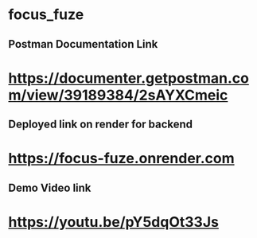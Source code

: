 # focus_fuze

## Postman Documentation Link 
# https://documenter.getpostman.com/view/39189384/2sAYXCmeic

## Deployed link on render for backend
# https://focus-fuze.onrender.com

## Demo Video link
# https://youtu.be/pY5dqOt33Js
